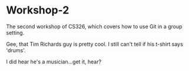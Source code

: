 # Workshop-2

The second workshop of CS326, which covers how to use Git in a group setting.

Gee, that Tim Richards guy is pretty cool.  I still can't tell if his t-shirt says 'drums'.

I did hear he's a musician...get it, hear?
